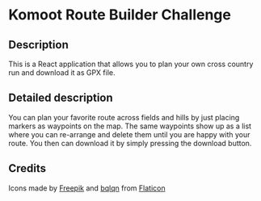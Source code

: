 # Komoot Route Builder Challenge

## Description

This is a React application that allows you to plan your own cross country run and download it as GPX file.

## Detailed description

You can plan your favorite route across fields and hills by just placing markers as waypoints on the map. The same waypoints show up as a list where you can re-arrange and delete them until you are happy with your route. You then can download it by simply pressing the download button.

## Credits

Icons made by [Freepik](https://www.flaticon.com/authors/freepik) and [bqlqn](https://www.flaticon.com/authors/bqlqn) from [Flaticon](https://www.flaticon.com/)
